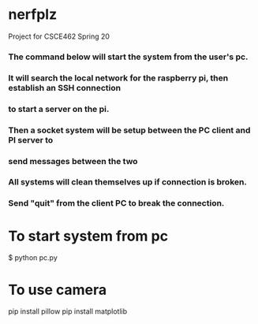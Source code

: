 # nerfplz
Project for CSCE462 Spring 20

### The command below will start the system from the user's pc.
### It will search the local network for the raspberry pi, then establish an SSH connection
### to start a server on the pi.
### Then a socket system will be setup between the PC client and PI server to 
### send messages between the two
### All systems will clean themselves up if connection is broken.
### Send "quit" from the client PC to break the connection.

# To start system from pc
$ python pc.py

# To use camera
pip install pillow
pip install matplotlib





